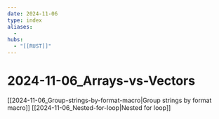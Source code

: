 ```yaml
---
date: 2024-11-06
type: index
aliases:
  -
hubs:
  - "[[RUST]]"
---
```


# 2024-11-06_Arrays-vs-Vectors

[[2024-11-06_Group-strings-by-format-macro|Group strings by format macro]]
[[2024-11-06_Nested-for-loop|Nested for loop]]
